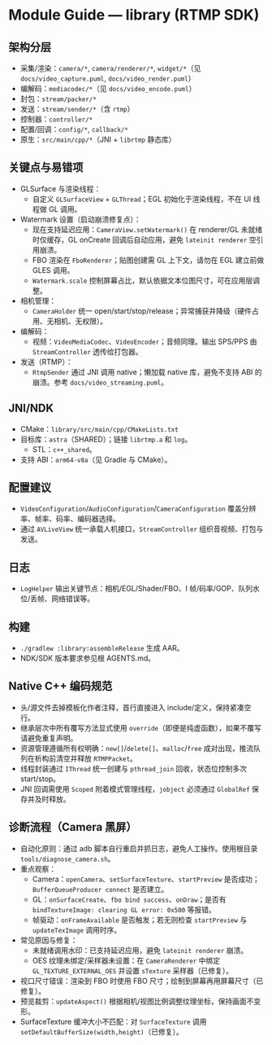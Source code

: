 # Module Guide — library (RTMP SDK)

## 架构分层
- 采集/渲染：`camera/*`, `camera/renderer/*`, `widget/*`（见 `docs/video_capture.puml`, `docs/video_render.puml`）
- 编解码：`mediacodec/*`（见 `docs/video_encode.puml`）
- 封包：`stream/packer/*`
- 发送：`stream/sender/*`（含 `rtmp`）
- 控制器：`controller/*`
- 配置/回调：`config/*`, `callback/*`
- 原生：`src/main/cpp/*`（JNI + `librtmp` 静态库）

## 关键点与易错项
- GLSurface 与渲染线程：
  - 自定义 `GLSurfaceView` + `GLThread`；EGL 初始化于渲染线程，不在 UI 线程做 GL 调用。
- Watermark 设置（启动崩溃修复点）：
  - 现在支持延迟应用：`CameraView.setWatermark()` 在 renderer/GL 未就绪时仅缓存，GL onCreate 回调后自动应用，避免 `lateinit renderer` 空引用崩溃。
  - FBO 渲染在 `FboRenderer`；贴图创建需 GL 上下文，请勿在 EGL 建立前做 GLES 调用。
  - `Watermark.scale` 控制屏幕占比，默认依据文本位图尺寸，可在应用层调整。
- 相机管理：
  - `CameraHolder` 统一 open/start/stop/release；异常捕获并降级（硬件占用、无相机、无权限）。
- 编解码：
  - 视频：`VideoMediaCodec`、`VideoEncoder`；音频同理。输出 SPS/PPS 由 `StreamController` 透传给打包器。
- 发送（RTMP）：
  - `RtmpSender` 通过 JNI 调用 native；懒加载 native 库，避免不支持 ABI 的崩溃。参考 `docs/video_streaming.puml`。

## JNI/NDK
- CMake：`library/src/main/cpp/CMakeLists.txt`
- 目标库：`astra`（SHARED）；链接 `librtmp.a` 和 `log`。
  - STL：`c++_shared`。
- 支持 ABI：`arm64-v8a`（见 Gradle 与 CMake）。

## 配置建议
- `VideoConfiguration`/`AudioConfiguration`/`CameraConfiguration` 覆盖分辨率、帧率、码率、编码器选择。
- 通过 `AVLiveView` 统一承载人机接口，`StreamController` 组织音视频、打包与发送。

## 日志
- `LogHelper` 输出关键节点：相机/EGL/Shader/FBO、I 帧/码率/GOP、队列水位/丢帧、网络错误等。

## 构建
- `./gradlew :library:assembleRelease` 生成 AAR。
- NDK/SDK 版本要求参见根 AGENTS.md。

## Native C++ 编码规范
- 头/源文件去掉模板化作者注释，首行直接进入 include/定义，保持紧凑空行。
- 继承层次中所有覆写方法显式使用 `override`（即便是纯虚函数），如果不覆写请避免重复声明。
- 资源管理遵循所有权明确：`new[]`/`delete[]`、`malloc`/`free` 成对出现，推流队列在析构前清空并释放 `RTMPPacket`。
- 线程封装通过 `IThread` 统一创建与 `pthread_join` 回收，状态位控制多次 start/stop。
- JNI 回调需使用 `Scoped` 附着模式管理线程，`jobject` 必须通过 `GlobalRef` 保存并及时释放。

## 诊断流程（Camera 黑屏）
- 自动化原则：通过 adb 脚本自行重启并抓日志，避免人工操作。使用根目录 `tools/diagnose_camera.sh`。
- 重点观察：
  - Camera：`openCamera`、`setSurfaceTexture`、`startPreview` 是否成功；`BufferQueueProducer connect` 是否建立。
  - GL：`onSurfaceCreate`、`fbo bind success`、`onDraw`；是否有 `bindTextureImage: clearing GL error: 0x500` 等报错。
  - 帧驱动：`onFrameAvailable` 是否触发；若无则检查 `startPreview` 与 `updateTexImage` 调用时序。
- 常见原因与修复：
  - 未就绪调用水印：已支持延迟应用，避免 `lateinit renderer` 崩溃。
  - OES 纹理未绑定/采样器未设置：在 `CameraRenderer` 中绑定 `GL_TEXTURE_EXTERNAL_OES` 并设置 `sTexture` 采样器（已修复）。
- 视口尺寸错误：渲染到 FBO 时使用 FBO 尺寸；绘制到屏幕再用屏幕尺寸（已修复）。
- 预览裁剪：`updateAspect()` 根据相机/视图比例调整纹理坐标，保持画面不变形。
- SurfaceTexture 缓冲大小不匹配：对 `SurfaceTexture` 调用 `setDefaultBufferSize(width,height)`（已修复）。
